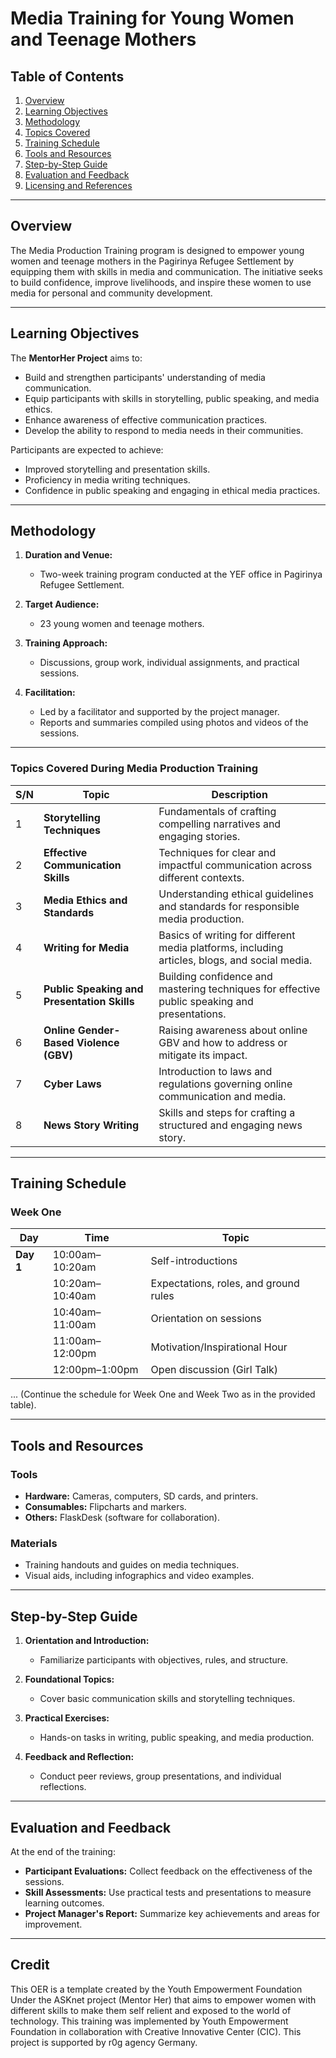 # Media Training for Young Women and Teenage Mothers  

## **Table of Contents**  

1. [Overview](#overview)  
2. [Learning Objectives](#learning-objectives)  
3. [Methodology](#methodology)  
4. [Topics Covered](#topics-covered)  
5. [Training Schedule](#training-schedule)  
6. [Tools and Resources](#tools-and-resources)  
7. [Step-by-Step Guide](#step-by-step-guide)  
8. [Evaluation and Feedback](#evaluation-and-feedback)  
9. [Licensing and References](#licensing-and-references)  

---

## **Overview**  

The Media Production Training program is designed to empower young women and teenage mothers in the Pagirinya Refugee Settlement by equipping them with skills in media and communication. The initiative seeks to build confidence, improve livelihoods, and inspire these women to use media for personal and community development.  

---

## **Learning Objectives**  

The **MentorHer Project** aims to:  
- Build and strengthen participants' understanding of media communication.  
- Equip participants with skills in storytelling, public speaking, and media ethics.  
- Enhance awareness of effective communication practices.  
- Develop the ability to respond to media needs in their communities.  

Participants are expected to achieve:  
- Improved storytelling and presentation skills.  
- Proficiency in media writing techniques.  
- Confidence in public speaking and engaging in ethical media practices.  

---

## **Methodology**  

1. **Duration and Venue:**  
   - Two-week training program conducted at the YEF office in Pagirinya Refugee Settlement.  

2. **Target Audience:**  
   - 23 young women and teenage mothers.  

3. **Training Approach:**  
   - Discussions, group work, individual assignments, and practical sessions.  

4. **Facilitation:**  
   - Led by a facilitator and supported by the project manager.  
   - Reports and summaries compiled using photos and videos of the sessions.  

---


### Topics Covered During Media Production Training  

| **S/N** | **Topic**                                | **Description**                                                                                   |  
|---------|------------------------------------------|---------------------------------------------------------------------------------------------------|  
| 1       | **Storytelling Techniques**              | Fundamentals of crafting compelling narratives and engaging stories.                             |  
| 2       | **Effective Communication Skills**       | Techniques for clear and impactful communication across different contexts.                      |  
| 3       | **Media Ethics and Standards**           | Understanding ethical guidelines and standards for responsible media production.                 |  
| 4       | **Writing for Media**                    | Basics of writing for different media platforms, including articles, blogs, and social media.    |  
| 5       | **Public Speaking and Presentation Skills** | Building confidence and mastering techniques for effective public speaking and presentations.    |  
| 6       | **Online Gender-Based Violence (GBV)**   | Raising awareness about online GBV and how to address or mitigate its impact.                    |  
| 7       | **Cyber Laws**                           | Introduction to laws and regulations governing online communication and media.                   |  
| 8       | **News Story Writing**                   | Skills and steps for crafting a structured and engaging news story.                              |  


---

## **Training Schedule**  

### Week One  

| **Day**   | **Time**         | **Topic**                              |  
|-----------|------------------|----------------------------------------|  
| **Day 1** | 10:00am–10:20am  | Self-introductions                     |  
|           | 10:20am–10:40am  | Expectations, roles, and ground rules  |  
|           | 10:40am–11:00am  | Orientation on sessions                |  
|           | 11:00am–12:00pm  | Motivation/Inspirational Hour          |  
|           | 12:00pm–1:00pm   | Open discussion (Girl Talk)            |  

... (Continue the schedule for Week One and Week Two as in the provided table).  

---

## **Tools and Resources**  

### Tools  
- **Hardware:** Cameras, computers, SD cards, and printers.  
- **Consumables:** Flipcharts and markers.  
- **Others:** FlaskDesk (software for collaboration).  

### Materials  
- Training handouts and guides on media techniques.  
- Visual aids, including infographics and video examples.  

---

## **Step-by-Step Guide**  

1. **Orientation and Introduction:**  
   - Familiarize participants with objectives, rules, and structure.  

2. **Foundational Topics:**  
   - Cover basic communication skills and storytelling techniques.  

3. **Practical Exercises:**  
   - Hands-on tasks in writing, public speaking, and media production.  

4. **Feedback and Reflection:**  
   - Conduct peer reviews, group presentations, and individual reflections.  

---

## **Evaluation and Feedback**  

At the end of the training:  
- **Participant Evaluations:** Collect feedback on the effectiveness of the sessions.  
- **Skill Assessments:** Use practical tests and presentations to measure learning outcomes.  
- **Project Manager's Report:** Summarize key achievements and areas for improvement.  

---

## **Credit**  
This OER is a template created by the Youth Empowerment Foundation Under the ASKnet project (Mentor Her) that aims to empower women with different skills to make them self relient and exposed to the world of technology.
This training was implemented by Youth Empowerment Foundation in collaboration with Creative Innovative Center (CIC). This project is supported by r0g agency Germany.


